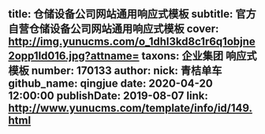 title: 仓储设备公司网站通用响应式模板
subtitle: 官方自营仓储设备公司网站通用响应式模板
cover: http://img.yunucms.com/o_1dhl3kd8c1r6q1objne2opp1ld016.jpg?attname=
taxons: 企业集团 响应式模板
number: 170133
author:
  nick: 青桔单车
  github_name: qingjue
date: 2020-04-20 12:00:00
publishDate: 2019-08-07
link: http://www.yunucms.com/template/info/id/149.html
---